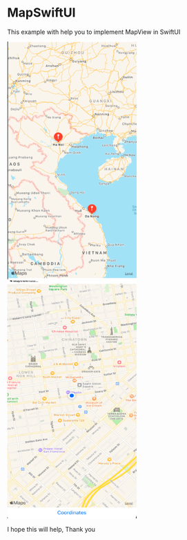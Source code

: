 # MapSwiftUI

This example with help you to implement MapView in SwiftUI

<img src="Screen%20Shot%202020-10-21%20at%207.55.14%20PM.png" width="300" height="550">
<img src="Screen%20Shot%202020-10-21%20at%207.55.29%20PM.png" width="300" height="550">


I hope this will help, Thank you
